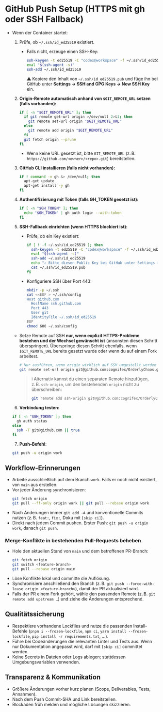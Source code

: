 # GitHub Push Setup (HTTPS mit gh oder SSH Fallback)

- Wenn der Container startet:

  1. Prüfe, ob `~/.ssh/id_ed25519` existiert.
     - Falls nicht, erzeuge einen SSH-Key:
       ```bash
       ssh-keygen -t ed25519 -C "codex@workspace" -f ~/.ssh/id_ed25519 -N ""
       eval "$(ssh-agent -s)"
       ssh-add ~/.ssh/id_ed25519
       ```
       ⚠️ Kopiere den Inhalt von `~/.ssh/id_ed25519.pub` und füge ihn bei GitHub unter
       **Settings → SSH and GPG Keys → New SSH Key** ein.

  2. **Origin-Remote automatisch anhand von `$GIT_REMOTE_URL` setzen (falls vorhanden):**
     ```bash
     if [ -n "$GIT_REMOTE_URL" ]; then
       if git remote get-url origin >/dev/null 2>&1; then
         git remote set-url origin "$GIT_REMOTE_URL"
       else
         git remote add origin "$GIT_REMOTE_URL"
       fi
       git fetch origin --prune
     fi
     ```

     - Wenn keine URL gesetzt ist, bitte `GIT_REMOTE_URL` (z. B. `https://github.com/<owner>/<repo>.git`) bereitstellen.

  3. **GitHub CLI installieren (falls nicht vorhanden):**
     ```bash
     if ! command -v gh &> /dev/null; then
       apt-get update
       apt-get install -y gh
     fi
     ```

  4. **Authentifizierung mit Token (falls GH_TOKEN gesetzt ist):**
     ```bash
     if [ -n "$GH_TOKEN" ]; then
       echo "$GH_TOKEN" | gh auth login --with-token
     fi
     ```

  5. **SSH-Fallback einrichten (wenn HTTPS blockiert ist):**
     - Prüfe, ob ein Key existiert:
       ```bash
       if [ ! -f ~/.ssh/id_ed25519 ]; then
         ssh-keygen -t ed25519 -C "codex@workspace" -f ~/.ssh/id_ed25519 -N ""
         eval "$(ssh-agent -s)"
         ssh-add ~/.ssh/id_ed25519
         echo "⚠️ Bitte diesen Public Key bei GitHub unter Settings → SSH and GPG Keys einfügen:"
         cat ~/.ssh/id_ed25519.pub
       fi
       ```

     - Konfiguriere SSH über Port 443:
       ```bash
       mkdir -p ~/.ssh
       cat <<EOF > ~/.ssh/config
       Host github.com
         HostName ssh.github.com
         Port 443
         User git
         IdentityFile ~/.ssh/id_ed25519
       EOF
       chmod 600 ~/.ssh/config
       ```

    - Setze Remote auf SSH **nur, wenn explizit HTTPS-Probleme bestehen und der Wechsel gewünscht ist** (ansonsten diesen Schritt überspringen). Überspringe diesen Schritt ebenfalls, wenn `$GIT_REMOTE_URL` bereits gesetzt wurde oder wenn du auf einem Fork arbeitest.
      ```bash
      # Nur ausführen, wenn origin wirklich auf SSH umgestellt werden soll
      git remote set-url origin git@github.com:cognifex/OrderlyChaos.git
      ```

      > ℹ️ Alternativ kannst du einen separaten Remote hinzufügen, z. B. `ssh-origin`, um den bestehenden `origin` nicht zu überschreiben:
      > ```bash
      > git remote add ssh-origin git@github.com:cognifex/OrderlyChaos.git
      > ```

  6. **Verbindung testen:**
  ```bash
  if [ -n "$GH_TOKEN" ]; then
    gh auth status
  else
    ssh -T git@github.com || true
  fi
  ```

  7. **Push-Befehl:**
  ```bash
  git push -u origin work
  ```

## Workflow-Erinnerungen

- Arbeite ausschließlich auf dem Branch `work`. Falls er noch nicht existiert, von `main` aus erstellen.
- Vor jeder Änderung synchronisieren:
  ```bash
  git fetch origin
  git pull --ff-only origin work || git pull --rebase origin work
  ```
- Nach Änderungen immer `git add -A` und konventionelle Commits nutzen (z. B. `feat:`, `fix:`, Doku mit `[skip ci]`).
- Direkt nach jedem Commit pushen. Erster Push: `git push -u origin work`, danach `git push`.

### Merge-Konflikte in bestehenden Pull-Requests beheben

- Hole den aktuellen Stand von `main` und dem betroffenen PR-Branch:
  ```bash
  git fetch origin
  git switch <feature-branch>
  git pull --rebase origin main
  ```
- Löse Konflikte lokal und committe die Auflösung.
- Synchronisiere anschließend den Branch (z. B. `git push --force-with-lease origin <feature-branch>`), damit der PR aktualisiert wird.
- Falls der PR einem Fork gehört, wähle den passenden Remote (z. B. `git remote add upstream …`) und ziehe die Änderungen entsprechend.

## Qualitätssicherung

- Respektiere vorhandene Lockfiles und nutze die passenden Install-Befehle (`pnpm i --frozen-lockfile`, `npm ci`, `yarn install --frozen-lockfile`, `pip install -r requirements.txt`, …).
- Führe bei Codeänderungen die relevanten Linter und Tests aus. Wenn nur Dokumentation angepasst wird, darf mit `[skip ci]` committet werden.
- Keine Secrets in Dateien oder Logs ablegen; stattdessen Umgebungsvariablen verwenden.

## Transparenz & Kommunikation

- Größere Änderungen vorher kurz planen (Scope, Deliverables, Tests, Annahmen).
- Nach dem Push Commit-SHA und Link bereitstellen.
- Blockaden früh melden und mögliche Lösungen skizzieren.
